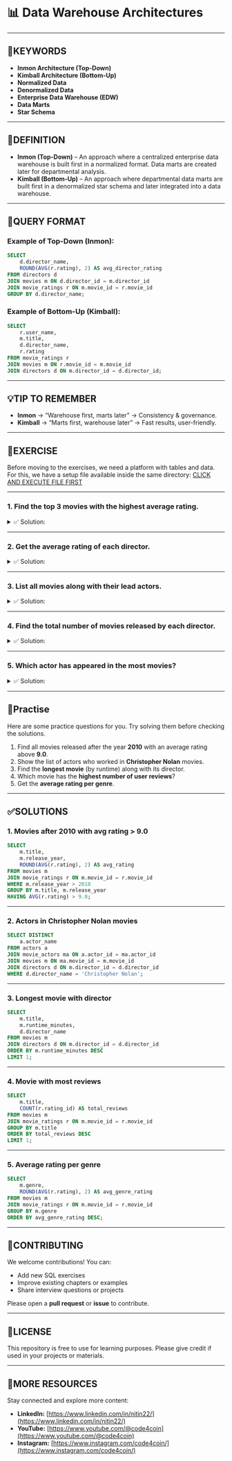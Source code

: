 # 📊 Data Warehouse Architectures

---
## 🔑KEYWORDS
- **Inmon Architecture (Top-Down)**
- **Kimball Architecture (Bottom-Up)**
- **Normalized Data**
- **Denormalized Data**
- **Enterprise Data Warehouse (EDW)**
- **Data Marts**
- **Star Schema**
---

## 📖DEFINITION
- **Inmon (Top-Down)** – An approach where a centralized enterprise data warehouse is built first in a normalized format. Data marts are created later for departmental analysis.  
- **Kimball (Bottom-Up)** – An approach where departmental data marts are built first in a denormalized star schema and later integrated into a data warehouse.  

---

## 🧱QUERY FORMAT
### Example of Top-Down (Inmon):
```sql
SELECT 
    d.director_name,
    ROUND(AVG(r.rating), 2) AS avg_director_rating
FROM directors d
JOIN movies m ON d.director_id = m.director_id
JOIN movie_ratings r ON m.movie_id = r.movie_id
GROUP BY d.director_name;
```

### Example of Bottom-Up (Kimball):
```sql
SELECT 
    r.user_name,
    m.title,
    d.director_name,
    r.rating
FROM movie_ratings r
JOIN movies m ON r.movie_id = m.movie_id
JOIN directors d ON m.director_id = d.director_id;
```

---

## 💡TIP TO REMEMBER
- **Inmon** → “Warehouse first, marts later” → Consistency & governance.  
- **Kimball** → “Marts first, warehouse later” → Fast results, user-friendly.  

---

## 💪EXERCISE
Before moving to the exercises, we need a platform with tables and data.  
For this, we have a setup file available inside the same directory: [CLICK AND EXECUTE FILE FIRST](https://github.com/code4coin/001-SQL-Structured-Query-Language-/blob/main/001%20SQL%20FOR%20DATA%20ENGINEERS/002%20SAMPLE%20DATA/001%20MOVIE%20DATA.md)

---

### 1. Find the **top 3 movies with the highest average rating**.  
<details>
  <summary>✅ Solution:</summary>
  
```sql
SELECT 
    m.title,
    ROUND(AVG(r.rating), 2) AS avg_rating
FROM movies m
JOIN movie_ratings r ON m.movie_id = r.movie_id
GROUP BY m.title
ORDER BY avg_rating DESC
LIMIT 3;
```
</details>

---

### 2. Get the **average rating of each director**.  
<details>
  <summary>✅ Solution:</summary>
  
```sql
SELECT 
    d.director_name,
    ROUND(AVG(r.rating), 2) AS avg_rating
FROM directors d
JOIN movies m ON d.director_id = m.director_id
JOIN movie_ratings r ON m.movie_id = r.movie_id
GROUP BY d.director_name
ORDER BY avg_rating DESC;
```
</details>

---

### 3. List all movies along with their **lead actors**.  
<details>
  <summary>✅ Solution:</summary>
  
```sql
SELECT 
    m.title,
    a.actor_name
FROM movies m
JOIN movie_actors ma ON m.movie_id = ma.movie_id
JOIN actors a ON ma.actor_id = a.actor_id
ORDER BY m.title;
```
</details>

---

### 4. Find the **total number of movies** released by each director.  
<details>
  <summary>✅ Solution:</summary>
  
```sql
SELECT 
    d.director_name,
    COUNT(m.movie_id) AS total_movies
FROM directors d
JOIN movies m ON d.director_id = m.director_id
GROUP BY d.director_name
ORDER BY total_movies DESC;
```
</details>

---

### 5. Which actor has appeared in the **most movies**?  
<details>
  <summary>✅ Solution:</summary>
  
```sql
SELECT 
    a.actor_name,
    COUNT(ma.movie_id) AS movies_count
FROM actors a
JOIN movie_actors ma ON a.actor_id = ma.actor_id
GROUP BY a.actor_name
ORDER BY movies_count DESC
LIMIT 1;
```
</details>

---

## 🧠Practise
Here are some practice questions for you. Try solving them before checking the solutions.  

1. Find all movies released after the year **2010** with an average rating above **9.0**.  
2. Show the list of actors who worked in **Christopher Nolan** movies.  
3. Find the **longest movie** (by runtime) along with its director.  
4. Which movie has the **highest number of user reviews**?  
5. Get the **average rating per genre**.  

---

## ✅SOLUTIONS

### 1. Movies after 2010 with avg rating > 9.0
```sql
SELECT 
    m.title,
    m.release_year,
    ROUND(AVG(r.rating), 2) AS avg_rating
FROM movies m
JOIN movie_ratings r ON m.movie_id = r.movie_id
WHERE m.release_year > 2010
GROUP BY m.title, m.release_year
HAVING AVG(r.rating) > 9.0;
```

---

### 2. Actors in Christopher Nolan movies
```sql
SELECT DISTINCT 
    a.actor_name
FROM actors a
JOIN movie_actors ma ON a.actor_id = ma.actor_id
JOIN movies m ON ma.movie_id = m.movie_id
JOIN directors d ON m.director_id = d.director_id
WHERE d.director_name = 'Christopher Nolan';
```

---

### 3. Longest movie with director
```sql
SELECT 
    m.title,
    m.runtime_minutes,
    d.director_name
FROM movies m
JOIN directors d ON m.director_id = d.director_id
ORDER BY m.runtime_minutes DESC
LIMIT 1;
```

---

### 4. Movie with most reviews
```sql
SELECT 
    m.title,
    COUNT(r.rating_id) AS total_reviews
FROM movies m
JOIN movie_ratings r ON m.movie_id = r.movie_id
GROUP BY m.title
ORDER BY total_reviews DESC
LIMIT 1;
```

---

### 5. Average rating per genre
```sql
SELECT 
    m.genre,
    ROUND(AVG(r.rating), 2) AS avg_genre_rating
FROM movies m
JOIN movie_ratings r ON m.movie_id = r.movie_id
GROUP BY m.genre
ORDER BY avg_genre_rating DESC;
```

---

## 🤝**CONTRIBUTING** 
We welcome contributions! You can:

- Add new SQL exercises  
- Improve existing chapters or examples  
- Share interview questions or projects  

Please open a **pull request** or **issue** to contribute.

---

## 📄**LICENSE** 
This repository is free to use for learning purposes. Please give credit if used in your projects or materials.

---

## 🔗**MORE RESOURCES** 
Stay connected and explore more content:

- **LinkedIn:** [https://www.linkedin.com/in/nitin22/](https://www.linkedin.com/in/nitin22/)  
- **YouTube:** [https://www.youtube.com/@code4coin](https://www.youtube.com/@code4coin)  
- **Instagram:** [https://www.instagram.com/code4coin/](https://www.instagram.com/code4coin/)  
